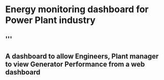 # Energy monitoring dashboard for Power Plant industry
'''
----
A dashboard to allow Engineers, Plant manager to view Generator Performance from a
web dashboard 
---